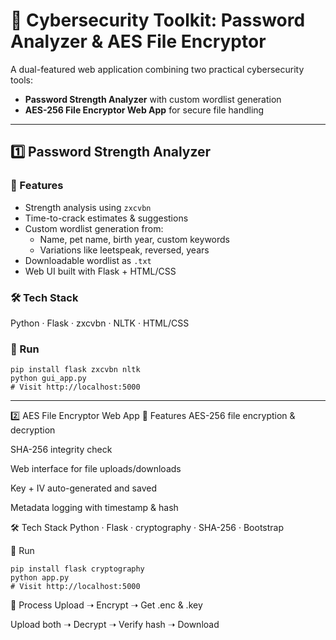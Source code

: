 # 🔐 Cybersecurity Toolkit: Password Analyzer & AES File Encryptor

A dual-featured web application combining two practical cybersecurity tools:
- **Password Strength Analyzer** with custom wordlist generation
- **AES-256 File Encryptor Web App** for secure file handling

---

## 1️⃣ Password Strength Analyzer

### 📌 Features
- Strength analysis using `zxcvbn`
- Time-to-crack estimates & suggestions
- Custom wordlist generation from:
  - Name, pet name, birth year, custom keywords
  - Variations like leetspeak, reversed, years
- Downloadable wordlist as `.txt`
- Web UI built with Flask + HTML/CSS

### 🛠️ Tech Stack
Python · Flask · zxcvbn · NLTK · HTML/CSS

### 🚀 Run
```
pip install flask zxcvbn nltk
python gui_app.py
# Visit http://localhost:5000
```
---

2️⃣ AES File Encryptor Web App
🔐 Features
AES-256 file encryption & decryption

SHA-256 integrity check

Web interface for file uploads/downloads

Key + IV auto-generated and saved

Metadata logging with timestamp & hash

🛠️ Tech Stack
Python · Flask · cryptography · SHA-256 · Bootstrap

🚀 Run
```
pip install flask cryptography
python app.py
# Visit http://localhost:5000
```
🧪 Process
Upload ➝ Encrypt ➝ Get .enc & .key

Upload both ➝ Decrypt ➝ Verify hash ➝ Download
